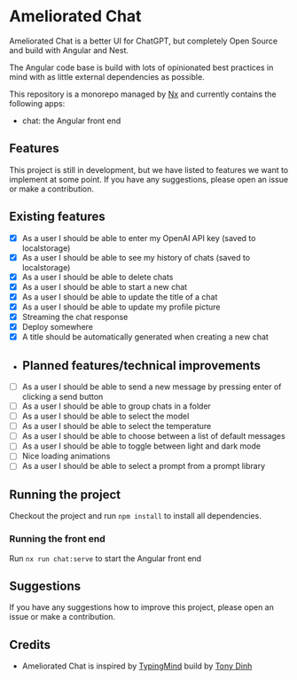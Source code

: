 # Ameliorated Chat

Ameliorated Chat is a better UI for ChatGPT, but completely Open Source and build with Angular and Nest.

The Angular code base is build with lots of opinionated best practices in mind with as little external dependencies as
possible.

This repository is a monorepo managed by [Nx](https://nx.dev) and currently contains the following apps:

- chat: the Angular front end

## Features

This project is still in development, but we have listed to features we want to implement at some point.
If you have any suggestions, please open an issue or make a contribution.

## Existing features

- [x] As a user I should be able to enter my OpenAI API key (saved to localstorage)
- [x] As a user I should be able to see my history of chats (saved to localstorage)
- [x] As a user I should be able to delete chats
- [x] As a user I should be able to start a new chat
- [x] As a user I should be able to update the title of a chat
- [x] As a user I should be able to update my profile picture
- [x] Streaming the chat response
- [x] Deploy somewhere
- [x] A title should be automatically generated when creating a new chat

- ## Planned features/technical improvements

- [ ] As a user I should be able to send a new message by pressing enter of clicking a send button
- [ ] As a user I should be able to group chats in a folder
- [ ] As a user I should be able to select the model
- [ ] As a user I should be able to select the temperature
- [ ] As a user I should be able to choose between a list of default messages
- [ ] As a user I should be able to toggle between light and dark mode
- [ ] Nice loading animations
- [ ] As a user I should be able to select a prompt from a prompt library

## Running the project

Checkout the project and run `npm install` to install all dependencies.

### Running the front end

Run `nx run chat:serve` to start the Angular front end

## Suggestions

If you have any suggestions how to improve this project, please open an issue or make a contribution.

## Credits

- Ameliorated Chat is inspired by [TypingMind](https://www.typingmind.com/) build
  by [Tony Dinh](https://twitter.com/tdinh_me)
